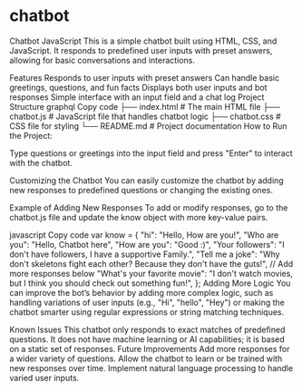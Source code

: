 # chatbot
Chatbot JavaScript
This is a simple chatbot built using HTML, CSS, and JavaScript. It responds to predefined user inputs with preset answers, allowing for basic conversations and interactions.

Features
Responds to user inputs with preset answers
Can handle basic greetings, questions, and fun facts
Displays both user inputs and bot responses
Simple interface with an input field and a chat log
Project Structure
graphql
Copy code
├── index.html        # The main HTML file
├── chatbot.js        # JavaScript file that handles chatbot logic
├── chatbot.css       # CSS file for styling
└── README.md         # Project documentation
How to Run the Project:

Type questions or greetings into the input field and press "Enter" to interact with the chatbot.

Customizing the Chatbot
You can easily customize the chatbot by adding new responses to predefined questions or changing the existing ones.

Example of Adding New Responses
To add or modify responses, go to the chatbot.js file and update the know object with more key-value pairs.

javascript
Copy code
var know = {
    "hi": "Hello, How are you!",
    "Who are you": "Hello, Chatbot here",
    "How are you": "Good :)",
    "Your followers": "I don't have followers, I have a supportive Family.",
    "Tell me a joke": "Why don't skeletons fight each other? Because they don't have the guts!",
    // Add more responses below
    "What's your favorite movie": "I don't watch movies, but I think you should check out something fun!",
};
Adding More Logic
You can improve the bot’s behavior by adding more complex logic, such as handling variations of user inputs (e.g., "Hi", "hello", "Hey") or making the chatbot smarter using regular expressions or string matching techniques.

Known Issues
This chatbot only responds to exact matches of predefined questions.
It does not have machine learning or AI capabilities; it is based on a static set of responses.
Future Improvements
Add more responses for a wider variety of questions.
Allow the chatbot to learn or be trained with new responses over time.
Implement natural language processing to handle varied user inputs.
